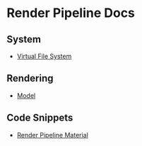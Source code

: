 # Render Pipeline Docs

## System
- [Virtual File System](virtual_filesystem)

## Rendering
- [Model](rendering/model)

## Code Snippets
- [Render Pipeline Material](snippets/rpmaterial)
